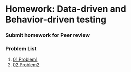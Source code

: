 Homework: Data-driven and Behavior-driven testing
=====================================

### Submit homework for Peer review

### Problem List

1. [01.Problem1](./01.Problem1)
1. [02.Problem2](./02.Problem2)
